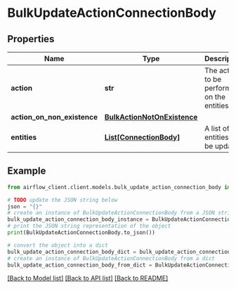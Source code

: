 # BulkUpdateActionConnectionBody


## Properties

Name | Type | Description | Notes
------------ | ------------- | ------------- | -------------
**action** | **str** | The action to be performed on the entities. | 
**action_on_non_existence** | [**BulkActionNotOnExistence**](BulkActionNotOnExistence.md) |  | [optional] 
**entities** | [**List[ConnectionBody]**](ConnectionBody.md) | A list of entities to be updated. | 

## Example

```python
from airflow_client.client.models.bulk_update_action_connection_body import BulkUpdateActionConnectionBody

# TODO update the JSON string below
json = "{}"
# create an instance of BulkUpdateActionConnectionBody from a JSON string
bulk_update_action_connection_body_instance = BulkUpdateActionConnectionBody.from_json(json)
# print the JSON string representation of the object
print(BulkUpdateActionConnectionBody.to_json())

# convert the object into a dict
bulk_update_action_connection_body_dict = bulk_update_action_connection_body_instance.to_dict()
# create an instance of BulkUpdateActionConnectionBody from a dict
bulk_update_action_connection_body_from_dict = BulkUpdateActionConnectionBody.from_dict(bulk_update_action_connection_body_dict)
```
[[Back to Model list]](../README.md#documentation-for-models) [[Back to API list]](../README.md#documentation-for-api-endpoints) [[Back to README]](../README.md)


